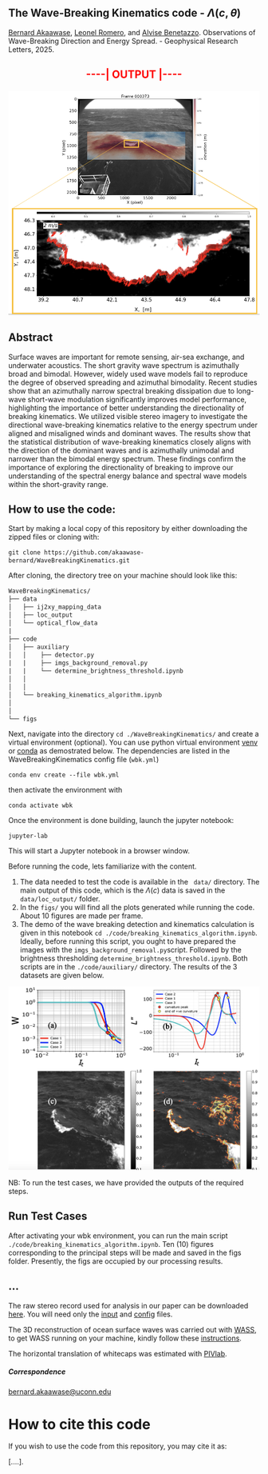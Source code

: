 ## The Wave-Breaking Kinematics code - $\Lambda(c, \theta)$ 

[Bernard Akaawase](https://marinesciences.uconn.edu/person/bernard-akaawase/), [Leonel Romero](https://marinesciences.uconn.edu/person/leonel-romero/), and [Alvise Benetazzo](http://www.ismar.cnr.it/people/benetazzo-alvise?set_language=en&cl=en). Observations of Wave-Breaking Direction and Energy Spread. - Geophysical Research Letters, 2025. 
## <p align="center" style="font-size: 40 px; color: red;"> ----| OUTPUT |---- </p>

<div align="center">
    <img src="utils/breaker_example.png" width="600">
</div>

## Abstract 
Surface waves are important for remote sensing, air-sea exchange, and underwater acoustics. 
The short gravity wave spectrum is azimuthally broad and bimodal. However, widely used wave models fail to reproduce the degree of observed spreading and azimuthal bimodality. 
Recent studies show that an azimuthally narrow spectral breaking dissipation due to long-wave short-wave modulation significantly improves model performance, highlighting the importance of better understanding the directionality of breaking kinematics.
We utilized visible stereo imagery to investigate the directional wave-breaking kinematics relative to the energy spectrum under aligned and misaligned winds and dominant waves.
The results show that the statistical distribution of wave-breaking kinematics closely aligns with the direction of the dominant waves and is azimuthally unimodal and narrower than the bimodal energy spectrum. 
These findings confirm the importance of exploring the directionality of breaking to improve our understanding of the spectral energy balance and spectral wave models within the short-gravity range.

## How to use the code:

Start by making a local copy of this repository by either downloading the zipped files or cloning with:

``` 
git clone https://github.com/akaawase-bernard/WaveBreakingKinematics.git
```

After cloning, the directory tree on your machine should look like this:
```
WaveBreakingKinematics/
├── data
│   ├── ij2xy_mapping_data
│   ├── loc_output
│   └── optical_flow_data
|
├── code
│   ├── auxiliary
│   │    ├── detector.py
|   |    ├── imgs_background_removal.py
|   |    └── determine_brightness_threshold.ipynb
│   │    
│   │    
│   └── breaking_kinematics_algorithm.ipynb
│        
│        
└── figs
```
Next, navigate into the directory `cd ./WaveBreakingKinematics/` and create a virtual environment (optional). You can use python virtual environment [venv](https://docs.python.org/3/library/venv.html#creating-virtual-environments) or [conda](https://anaconda.org/) as demostrated below. The dependencies are listed in the WaveBreakingKinematics config file (`wbk.yml`)   
```
conda env create --file wbk.yml
``` 
then activate the environment with  
```
conda activate wbk
```
Once the environment is done building, launch the jupyter notebook:
```
jupyter-lab
```
This will start a Jupyter notebook in a browser window.

Before running the code, lets familiarize with the content. 
1. The data needed to test the code is available in the ` data/` directory. The main output of this code, which is the $\Lambda(c)$ data is saved in the `data/loc_output/` folder.
2. In the `figs/` you will find all the plots generated while running the code. About 10 figures are made per frame.
3. The demo of the wave breaking detection and kinematics calculation is given in this notebook `cd ./code/breaking_kinematics_algorithm.ipynb`. Ideally, before running this script, you ought to have prepared the images with the `imgs_background_removal.py`script. Followed by the brightness thresholding `determine_brightness_threshold.ipynb`. Both scripts are in the `./code/auxiliary/` directory.
The results of the 3 datasets are given below.
<div align="center">
    <img src="utils/brightness_thrsh.png" width="600">
</div>


 NB: To run the test cases, we have provided the outputs of the required steps.

## Run Test Cases
After activating your wbk environment, you can run the main script `./code/breaking_kinematics_algorithm.ipynb`. Ten (10) figures corresponding to the principal steps will be made and saved in the figs folder. Presently, the figs are occupied by our processing results.

## ... 

The raw stereo record used for analysis in our paper can be downloaded [here](https://data-dataref.ifremer.fr/stereo/AA_2015/2015-03-05_10-35-00_12Hz/). You will need only the [input](https://data-dataref.ifremer.fr/stereo/AA_2015/2015-03-05_10-35-00_12Hz/input/) and [config](https://data-dataref.ifremer.fr/stereo/AA_2015/2015-03-05_10-35-00_12Hz/config/) files. 

The 3D reconstruction of ocean surface waves was carried out with [WASS](https://sites.google.com/unive.it/wass/software/wass), to get WASS running on your machine, kindly follow these [instructions](https://sites.google.com/unive.it/wass/software/wass/getting-started?authuser=0). 

The horizontal translation of whitecaps was estimated with [PIVlab](https://pivlab.blogspot.com/).

##### Correspondence 
<bernard.akaawase@uconn.edu>


# How to cite this code

If you wish to use the code from this repository, you may cite it as: 

[....]. 

